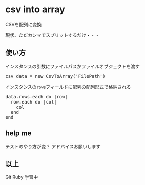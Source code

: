 # csv into array

CSVを配列に変換

現状、ただカンマでスプリットするだけ・・・

## 使い方

インスタンスの引数にファイルパスかファイルオブジェクトを渡す

<pre>
csv_data = new CsvToArray('FilePath')
</pre>

インスタンスの`rows`フィールドに配列の配列形式で格納される

<pre>
data.rows.each do |row|
  row.each do |col|
    col
  end
end
</pre>

## help me

テストのやり方が変？
アドバイスお願いします

## 以上
Git Ruby 学習中
